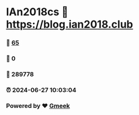# IAn2018cs :link: https://blog.ian2018.club 
### :page_facing_up: [65](https://blog.ian2018.club/tag.html) 
### :speech_balloon: 0 
### :hibiscus: 289778 
### :alarm_clock: 2024-06-27 10:03:04 
### Powered by :heart: [Gmeek](https://github.com/Meekdai/Gmeek)
